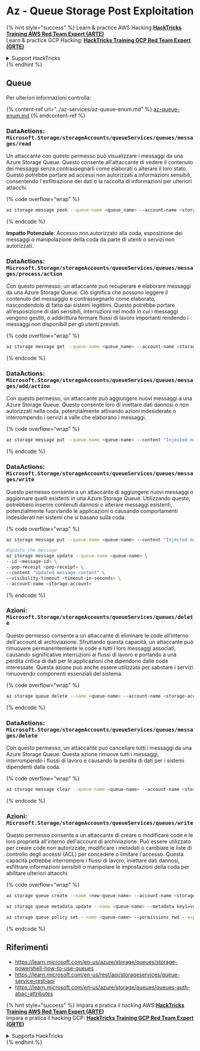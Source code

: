 # Az - Queue Storage Post Exploitation

{% hint style="success" %}
Learn & practice AWS Hacking:<img src="../../../.gitbook/assets/image (1) (1) (1).png" alt="" data-size="line">[**HackTricks Training AWS Red Team Expert (ARTE)**](https://training.hacktricks.xyz/courses/arte)<img src="../../../.gitbook/assets/image (1) (1) (1).png" alt="" data-size="line">\
Learn & practice GCP Hacking: <img src="../../../.gitbook/assets/image (2).png" alt="" data-size="line">[**HackTricks Training GCP Red Team Expert (GRTE)**<img src="../../../.gitbook/assets/image (2).png" alt="" data-size="line">](https://training.hacktricks.xyz/courses/grte)

<details>

<summary>Support HackTricks</summary>

* Check the [**subscription plans**](https://github.com/sponsors/carlospolop)!
* **Join the** 💬 [**Discord group**](https://discord.gg/hRep4RUj7f) or the [**telegram group**](https://t.me/peass) or **follow** us on **Twitter** 🐦 [**@hacktricks\_live**](https://twitter.com/hacktricks_live)**.**
* **Share hacking tricks by submitting PRs to the** [**HackTricks**](https://github.com/carlospolop/hacktricks) and [**HackTricks Cloud**](https://github.com/carlospolop/hacktricks-cloud) github repos.

</details>
{% endhint %}

## Queue

Per ulteriori informazioni controlla:

{% content-ref url="../az-services/az-queue-enum.md" %}
[az-queue-enum.md](../az-services/az-queue-enum.md)
{% endcontent-ref %}

### DataActions: `Microsoft.Storage/storageAccounts/queueServices/queues/messages/read`

Un attaccante con questo permesso può visualizzare i messaggi da una Azure Storage Queue. Questo consente all'attaccante di vedere il contenuto dei messaggi senza contrassegnarli come elaborati o alterare il loro stato. Questo potrebbe portare ad accessi non autorizzati a informazioni sensibili, consentendo l'exfiltrazione dei dati o la raccolta di informazioni per ulteriori attacchi.

{% code overflow="wrap" %}
```bash
az storage message peek --queue-name <queue_name> --account-name <storage_account>
```
{% endcode %}

**Impatto Potenziale**: Accesso non autorizzato alla coda, esposizione dei messaggi o manipolazione della coda da parte di utenti o servizi non autorizzati.

### DataActions: `Microsoft.Storage/storageAccounts/queueServices/queues/messages/process/action`

Con questo permesso, un attaccante può recuperare e elaborare messaggi da una Azure Storage Queue. Ciò significa che possono leggere il contenuto del messaggio e contrassegnarlo come elaborato, nascondendolo di fatto dai sistemi legittimi. Questo potrebbe portare all'esposizione di dati sensibili, interruzioni nel modo in cui i messaggi vengono gestiti, o addirittura fermare flussi di lavoro importanti rendendo i messaggi non disponibili per gli utenti previsti.

{% code overflow="wrap" %}
```bash
az storage message get --queue-name <queue_name> --account-name <storage_account>
```
{% endcode %}

### DataActions: `Microsoft.Storage/storageAccounts/queueServices/queues/messages/add/action`

Con questo permesso, un attaccante può aggiungere nuovi messaggi a una Azure Storage Queue. Questo consente loro di iniettare dati dannosi o non autorizzati nella coda, potenzialmente attivando azioni indesiderate o interrompendo i servizi a valle che elaborano i messaggi.

{% code overflow="wrap" %}
```bash
az storage message put --queue-name <queue-name> --content "Injected malicious message" --account-name <storage-account>
```
{% endcode %}

### DataActions: `Microsoft.Storage/storageAccounts/queueServices/queues/messages/write`

Questo permesso consente a un attaccante di aggiungere nuovi messaggi o aggiornare quelli esistenti in una Azure Storage Queue. Utilizzando questo, potrebbero inserire contenuti dannosi o alterare messaggi esistenti, potenzialmente fuorviando le applicazioni o causando comportamenti indesiderati nei sistemi che si basano sulla coda.

{% code overflow="wrap" %}
```bash
az storage message put --queue-name <queue-name> --content "Injected malicious message" --account-name <storage-account>

#Update the message
az storage message update --queue-name <queue-name> \
--id <message-id> \
--pop-receipt <pop-receipt> \
--content "Updated message content" \
--visibility-timeout <timeout-in-seconds> \
--account-name <storage-account>
```
{% endcode %}

### Azioni: `Microsoft.Storage/storageAccounts/queueServices/queues/delete`

Questo permesso consente a un attaccante di eliminare le code all'interno dell'account di archiviazione. Sfruttando questa capacità, un attaccante può rimuovere permanentemente le code e tutti i loro messaggi associati, causando significative interruzioni ai flussi di lavoro e portando a una perdita critica di dati per le applicazioni che dipendono dalle code interessate. Questa azione può anche essere utilizzata per sabotare i servizi rimuovendo componenti essenziali del sistema.

{% code overflow="wrap" %}
```bash
az storage queue delete --name <queue-name> --account-name <storage-account>
```
{% endcode %}

### DataActions: `Microsoft.Storage/storageAccounts/queueServices/queues/messages/delete`

Con questo permesso, un attaccante può cancellare tutti i messaggi da una Azure Storage Queue. Questa azione rimuove tutti i messaggi, interrompendo i flussi di lavoro e causando la perdita di dati per i sistemi dipendenti dalla coda.

{% code overflow="wrap" %}
```bash
az storage message clear --queue-name <queue-name> --account-name <storage-account>
```
{% endcode %}

### Azioni: `Microsoft.Storage/storageAccounts/queueServices/queues/write`

Questo permesso consente a un attaccante di creare o modificare code e le loro proprietà all'interno dell'account di archiviazione. Può essere utilizzato per creare code non autorizzate, modificare i metadati o cambiare le liste di controllo degli accessi (ACL) per concedere o limitare l'accesso. Questa capacità potrebbe interrompere i flussi di lavoro, iniettare dati dannosi, esfiltrare informazioni sensibili o manipolare le impostazioni della coda per abilitare ulteriori attacchi.

{% code overflow="wrap" %}
```bash
az storage queue create --name <new-queue-name> --account-name <storage-account>

az storage queue metadata update --name <queue-name> --metadata key1=value1 key2=value2 --account-name <storage-account>

az storage queue policy set --name <queue-name> --permissions rwd --expiry 2024-12-31T23:59:59Z --account-name <storage-account>
```
{% endcode %}

## Riferimenti

* https://learn.microsoft.com/en-us/azure/storage/queues/storage-powershell-how-to-use-queues
* https://learn.microsoft.com/en-us/rest/api/storageservices/queue-service-rest-api
* https://learn.microsoft.com/en-us/azure/storage/queues/queues-auth-abac-attributes

{% hint style="success" %}
Impara e pratica il hacking AWS:<img src="../../../.gitbook/assets/image (1) (1) (1).png" alt="" data-size="line">[**HackTricks Training AWS Red Team Expert (ARTE)**](https://training.hacktricks.xyz/courses/arte)<img src="../../../.gitbook/assets/image (1) (1) (1).png" alt="" data-size="line">\
Impara e pratica il hacking GCP: <img src="../../../.gitbook/assets/image (2).png" alt="" data-size="line">[**HackTricks Training GCP Red Team Expert (GRTE)**<img src="../../../.gitbook/assets/image (2).png" alt="" data-size="line">](https://training.hacktricks.xyz/courses/grte)

<details>

<summary>Supporta HackTricks</summary>

* Controlla i [**piani di abbonamento**](https://github.com/sponsors/carlospolop)!
* **Unisciti al** 💬 [**gruppo Discord**](https://discord.gg/hRep4RUj7f) o al [**gruppo telegram**](https://t.me/peass) o **seguici** su **Twitter** 🐦 [**@hacktricks\_live**](https://twitter.com/hacktricks_live)**.**
* **Condividi trucchi di hacking inviando PR ai** [**HackTricks**](https://github.com/carlospolop/hacktricks) e [**HackTricks Cloud**](https://github.com/carlospolop/hacktricks-cloud) repos su github.

</details>
{% endhint %}
